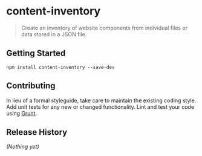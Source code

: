 # content-inventory

> Create an inventory of website components from individual files or data stored in a JSON file.

## Getting Started

```shell
npm install content-inventory --save-dev
```

## Contributing
In lieu of a formal styleguide, take care to maintain the existing coding style. Add unit tests for any new or changed functionality. Lint and test your code using [Grunt](http://gruntjs.com/).

## Release History
_(Nothing yet)_
